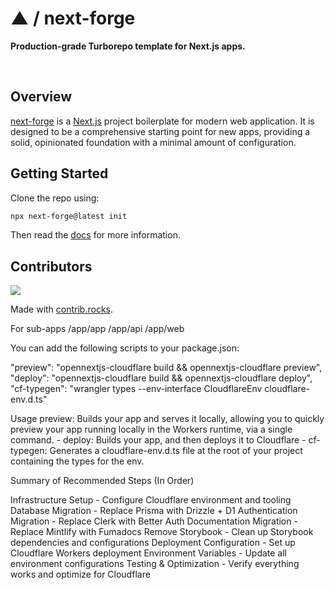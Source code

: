 # ▲ / next-forge

**Production-grade Turborepo template for Next.js apps.**

<div>
  <img src="https://img.shields.io/npm/dy/next-forge" alt="" />
  <img src="https://img.shields.io/npm/v/next-forge" alt="" />
  <img src="https://img.shields.io/github/license/vercel/next-forge" alt="" />
</div>

## Overview

[next-forge](https://github.com/vercel/next-forge) is a [Next.js](https://nextjs.org/) project boilerplate for modern web application. It is designed to be a comprehensive starting point for new apps, providing a solid, opinionated foundation with a minimal amount of configuration.

## Getting Started

Clone the repo using:

```sh
npx next-forge@latest init
```

Then read the [docs](https://www.next-forge.com/docs) for more information.

## Contributors

<a href="https://github.com/vercel/next-forge/graphs/contributors">
  <img src="https://contrib.rocks/image?repo=vercel/next-forge" />
</a>

Made with [contrib.rocks](https://contrib.rocks).

For sub-apps
/app/app
/app/api
/app/web

You can add the following scripts to your package.json:

"preview": "opennextjs-cloudflare build && opennextjs-cloudflare preview",
"deploy": "opennextjs-cloudflare build && opennextjs-cloudflare deploy",
"cf-typegen": "wrangler types --env-interface CloudflareEnv cloudflare-env.d.ts"

Usage
preview: Builds your app and serves it locally, allowing you to quickly preview your app running locally in the Workers runtime, via a single command. - deploy: Builds your app, and then deploys it to Cloudflare - cf-typegen: Generates a cloudflare-env.d.ts file at the root of your project containing the types for the env.

Summary of Recommended Steps (In Order)

Infrastructure Setup - Configure Cloudflare environment and tooling
Database Migration - Replace Prisma with Drizzle + D1
Authentication Migration - Replace Clerk with Better Auth
Documentation Migration - Replace Mintlify with Fumadocs
Remove Storybook - Clean up Storybook dependencies and configurations
Deployment Configuration - Set up Cloudflare Workers deployment
Environment Variables - Update all environment configurations
Testing & Optimization - Verify everything works and optimize for Cloudflare
